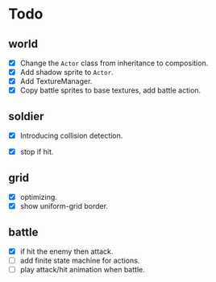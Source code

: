 # Todo

## world
- [x] Change the `Actor` class from inheritance to composition.
- [x] Add shadow sprite to `Actor`.
- [x] Add TextureManager.
- [x] Copy battle sprites to base textures, add battle action.

## soldier
- [x] Introducing collision detection.
- [x] stop if hit.


## grid
- [x] optimizing.
- [x] show uniform-grid border.

## battle
- [x] if hit the enemy then attack.
- [ ] add finite state machine for actions.
- [ ] play attack/hit animation when battle.
